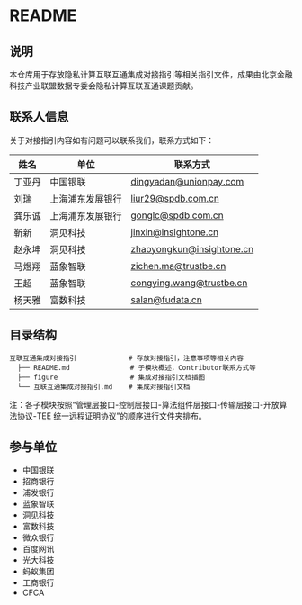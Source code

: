 # README

## 说明

本仓库用于存放隐私计算互联互通集成对接指引等相关指引文件，成果由北京金融科技产业联盟数据专委会隐私计算互联互通课题贡献。

## 联系人信息

关于对接指引内容如有问题可以联系我们，联系方式如下：

| 姓名   | 单位     | 联系方式                                            |
| ------ | -------- | --------------------------------------------------- |
| 丁亚丹 | 中国银联 | dingyadan@unionpay.com|
| 刘瑞   | 上海浦东发展银行 | liur29@spdb.com.cn               |
| 龚乐诚 | 上海浦东发展银行 | gonglc@spdb.com.cn            |
| 靳新   | 洞见科技         | jinxin@insightone.cn          |
| 赵永坤 | 洞见科技         | zhaoyongkun@insightone.cn|
| 马煜翔 | 蓝象智联         | zichen.ma@trustbe.cn          |
| 王超   | 蓝象智联         | congying.wang@trustbe.cn   |
| 杨天雅 | 富数科技         | salan@fudata.cn                  |

## 目录结构

```
互联互通集成对接指引             # 存放对接指引，注意事项等相关内容
  ├── README.md               # 子模块概述，Contributor联系方式等  
  ├── figure                  # 集成对接指引文档插图                     
  └── 互联互通集成对接指引.md    # 集成对接指引文档
```

注：各子模块按照“管理层接口-控制层接口-算法组件层接口-传输层接口-开放算法协议-TEE 统一远程证明协议”的顺序进行文件夹排布。

## 参与单位

- 中国银联
- 招商银行
- 浦发银行
- 蓝象智联
- 洞见科技
- 富数科技
- 微众银行
- 百度网讯
- 光大科技
- 蚂蚁集团
- 工商银行
- CFCA
